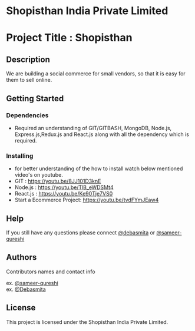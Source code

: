 # Shopisthan India Private Limited

# Project Title : Shopisthan

## Description

We are building a social commerce for small vendors, so that it is easy for them to sell online.

## Getting Started

### Dependencies

* Required an understanding of GIT/GITBASH, MongoDB, Node.js, Express.js,Redux.js and React.js along with all the dependency which is required.

### Installing

* for better understanding of the how to install watch below mentioned video's on youtube.
* GIT : https://youtu.be/8JJ101D3knE
* Node.js : https://youtu.be/TlB_eWDSMt4
* React.js : https://youtu.be/Ke90Tje7VS0
* Start a Ecommerce Project: https://youtu.be/tvdFYmJEaw4

## Help

If you still have any questions please connect [@debasmita](https://github.com/DebasmitaPriyadarshini) or [@sameer-qureshi](https://github.com/Sameer-Qureshi)

## Authors

Contributors names and contact info

ex. [@sameer-qureshi](https://github.com/Sameer-Qureshi)  
ex. [@Debasmita](https://github.com/DebasmitaPriyadarshini)

## License

This project is licensed under the Shopisthan India Private Limited.

